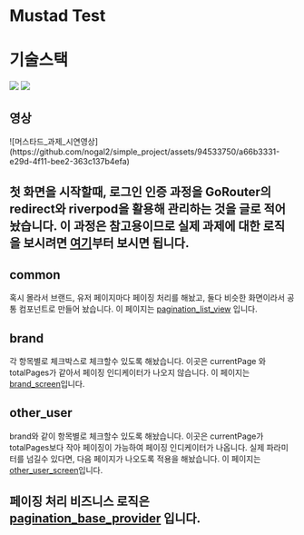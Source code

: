<h1>Mustad Test</h1>
<h1>기술스택</h1>
<div><img src="https://img.shields.io/badge/Dart-0175C2?style=for-the-badge&logo=dart&logoColor=white"/> <img src="https://img.shields.io/badge/Flutter-02569B?style=for-the-badge&logo=flutter&logoColor=white"/></div>
<h2>영상</h2>
![머스타드_과제_시연영상](https://github.com/nogal2/simple_project/assets/94533750/a66b3331-e29d-4f11-bee2-363c137b4efa)
<h2>첫 화면을 시작할때, 로그인 인증 과정을 GoRouter의 redirect와 riverpod을 활용해 관리하는 것을 글로 적어놨습니다. 이 과정은 참고용이므로 실제 과제에 대한 로직을 보시려면 <a href="https://github.com/nogal2/simple_project/blob/main/lib/common/view/root_tab.dart" >여기</a>부터 보시면 됩니다.</h2>


<h2>common</h2>
<p>혹시 몰라서 브랜드, 유저 페이지마다 페이징 처리를 해놨고, 둘다 비슷한 화면이라서 공통 컴포넌트로 만들어 놨습니다. 이 페이지는 <a href="https://github.com/nogal2/simple_project/blob/main/lib/common/component/pagination/pagination_list_view.dart">pagination_list_view</a> 입니다. </p>

<h2>brand</h2>
<p>각 항목별로 체크박스로 체크할수 있도록 해놨습니다. 이곳은 currentPage 와 totalPages가 같아서 페이징 인디케이터가 나오지 않습니다. 이 페이지는 <a href="href="https://github.com/nogal2/simple_project/blob/main/lib/brand/view/brand_screen.dart"">brand_screen</a>입니다.</p>

<h2>other_user</h2>
<p>brand와 같이 항목별로 체크할수 있도록 해놨습니다. 이곳은 currentPage가 totalPages보다 작아 페이징이 가능하여 페이징 인디케이터가 나옵니다. 실제 파라미터를 넘길수 있다면, 다음 페이지가 나오도록 적용을 해놨습니다. 이 페이지는 <a href="https://github.com/nogal2/simple_project/blob/main/lib/other_user/view/other_user_screen.dart">other_user_screen</a>입니다. </p>

<h2>페이징 처리 비즈니스 로직은 <a href="https://github.com/nogal2/simple_project/blob/main/lib/common/provider/pagination_base_provider.dart">pagination_base_provider</a> 입니다.</h2>
